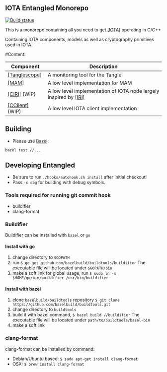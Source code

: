 ## IOTA Entangled Monorepo
[![Build status](https://badge.buildkite.com/42ef0512276a270bd34cb0010fd641558b344dab4aa2225fba.svg)](https://buildkite.com/iota-foundation/entangled)

This is a monorepo containing all you need to get [[IOTA]](https://iota.org/) operating in C/C++

Containing IOTA components, models as well as cryptography primitives used in IOTA.  

#Content:

Component|Description
--- | --- 
[[Tanglescope]](https://github.com/iotaledger/entangled/tree/develop/tanglescope) | A monitoring tool for the Tangle
[[MAM]](https://github.com/iotaledger/MAM) |A low level implementation for MAM 
[[CIRI]](https://github.com/iotaledger/entangled/tree/develop/ciri) (WIP) |A low level implementation of IOTA node largely inspired by [[IRI]](https://github.com/iotaledger/iri)
[[CClient]](https://github.com/iotaledger/entangled/tree/develop/cclient) (WIP)| A low level IOTA client implementation


## Building

* Please use [Bazel](https://www.bazel.build/):
```shell
bazel test //...
```

## Developing Entangled 
- Be sure to run `./hooks/autohook.sh install` after initial checkout!
- Pass `-c dbg` for building with debug symbols.

### Tools required for running git commit hook
- buildifier
- clang-format

### Buildifier
Buildifier can be installed with `bazel` or `go`

#### Install with go
1. change directory to `$GOPATH`
2. run `$ go get github.com/bazelbuild/buildtools/buildifier`
   The executable file will be located under `$GOPATH/bin`
3. make a soft link for global usage, run 
   `$ sudo ln -s $HOME/go/bin/buildifier /usr/bin/buildifier`

#### Install with bazel
1. clone `bazelbuild/buildtools` repository
   `$ git clone https://github.com/bazelbuild/buildtools.git`
2. change directory to `buildtools`
3. build it with bazel command, `$ bazel build //buildifier`
   The executable file will be located under `path/to/buildtools/bazel-bin`
4. make a soft link

### clang-format
clang-format can be installed by command: 
- Debian/Ubuntu based: `$ sudo apt-get install clang-format`
- OSX: `$ brew install clang-format`
